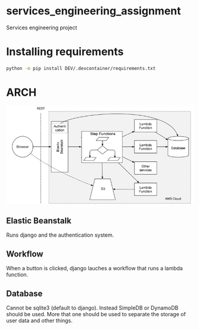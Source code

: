 # services_engineering_assignment
Services engineering project

# Installing requirements

```sh
python -m pip install DEV/.devcontainer/requirements.txt
```

# ARCH

![arch](image.png)

## Elastic Beanstalk

Runs django and the authentication system.

## Workflow

When a button is clicked, django lauches a workflow that runs a lambda function.

## Database

Cannot be sqlite3 (default to django). Instead SimpleDB or DynamoDB should be used. More that one should be used to separate the storage of user data and other things.
